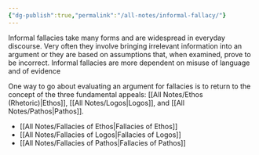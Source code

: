 ```yaml
---
{"dg-publish":true,"permalink":"/all-notes/informal-fallacy/"}
---
```


Informal fallacies take many forms and are widespread in everyday discourse. Very often they involve bringing irrelevant information into an argument or they are based on assumptions that, when examined, prove to be incorrect. Informal fallacies are more dependent on misuse of language and of evidence

One way to go about evaluating an argument for fallacies is to return to the concept of the three fundamental appeals: [[All Notes/Ethos (Rhetoric)\|Ethos]], [[All Notes/Logos\|Logos]], and [[All Notes/Pathos\|Pathos]].

- [[All Notes/Fallacies of Ethos\|Fallacies of Ethos]]
- [[All Notes/Fallacies of Logos\|Fallacies of Logos]]
- [[All Notes/Fallacies of Pathos\|Fallacies of Pathos]]



